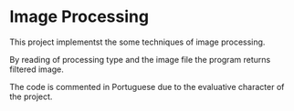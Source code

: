 # Image Processing

This project implementst the some techniques of image processing.

By reading of processing type and the image file the program returns filtered image.

The code is commented in Portuguese due to the evaluative character of the project.
